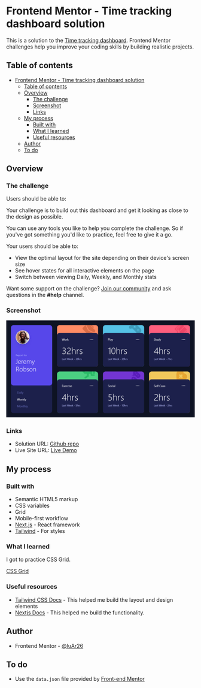 # Frontend Mentor - Time tracking dashboard solution

This is a solution to the [Time tracking dashboard](https://www.frontendmentor.io/challenges/time-tracking-dashboard-UIQ7167Jw). Frontend Mentor challenges help you improve your coding skills by building realistic projects.

## Table of contents

- [Frontend Mentor - Time tracking dashboard solution](#frontend-mentor---time-tracking-dashboard-solution)
  - [Table of contents](#table-of-contents)
  - [Overview](#overview)
    - [The challenge](#the-challenge)
    - [Screenshot](#screenshot)
    - [Links](#links)
  - [My process](#my-process)
    - [Built with](#built-with)
    - [What I learned](#what-i-learned)
    - [Useful resources](#useful-resources)
  - [Author](#author)
  - [To do](#to-do)

## Overview

### The challenge

Users should be able to:

Your challenge is to build out this dashboard and get it looking as close to the design as possible.

You can use any tools you like to help you complete the challenge. So if you've got something you'd like to practice, feel free to give it a go.

Your users should be able to:

- View the optimal layout for the site depending on their device's screen size
- See hover states for all interactive elements on the page
- Switch between viewing Daily, Weekly, and Monthly stats

Want some support on the challenge? [Join our community](https://www.frontendmentor.io/community) and ask questions in the **#help** channel.

### Screenshot

![](./screenshot.png)

### Links

- Solution URL: [Github repo](https://github.com/luAr26/time-tracking-dashboard)
- Live Site URL: [Live Demo](https://designo-multi-page-website-zeta.vercel.app/)

## My process

### Built with

- Semantic HTML5 markup
- CSS variables
- Grid
- Mobile-first workflow
- [Next.js](https://nextjs.org/) - React framework
- [Tailwind](https://tailwindcss.com/) - For styles

### What I learned

I got to practice CSS Grid.

[CSS Grid](https://tailwindcss.com/docs/grid-template-columns)

### Useful resources

- [Tailwind CSS Docs](https://tailwindcss.com/docs/installation) - This helped me build the layout and design elements
- [Nextjs Docs](https://nextjs.org/docs) - This helped me build the functionality.

## Author

- Frontend Mentor - [@luAr26](https://www.frontendmentor.io/profile/luAr26)

## To do

- Use the `data.json` file provided by [Front-end Mentor](https://www.frontendmentor.io/challenges/time-tracking-dashboard-UIQ7167Jw)
